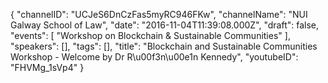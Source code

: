 {
    "channelID": "UCJeS6DnCzFas5myRC946FKw",
    "channelName": "NUI Galway School of Law",
    "date": "2016-11-04T11:39:08.000Z",
    "draft": false,
    "events": [
        "Workshop on Blockchain & Sustainable Communities"
    ],
    "speakers": [],
    "tags": [],
    "title": "Blockchain and Sustainable Communities Workshop - Welcome by Dr R\u00f3n\u00e1n Kennedy",
    "youtubeID": "FHVMg_1sVp4"
}
